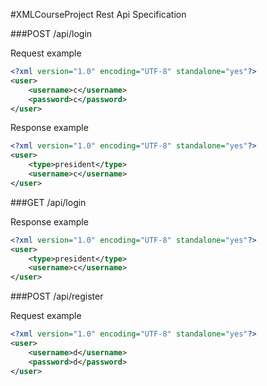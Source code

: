 #XMLCourseProject Rest Api Specification

###POST /api/login 

Request example
```xml
<?xml version="1.0" encoding="UTF-8" standalone="yes"?>
<user>
    <username>c</username>
    <password>c</password>
</user>
```
Response example
```xml
<?xml version="1.0" encoding="UTF-8" standalone="yes"?> 
<user> 
    <type>president</type> 
    <username>c</username> 
</user> 
```

###GET /api/login

Response example

```xml
<?xml version="1.0" encoding="UTF-8" standalone="yes"?> 
<user> 
    <type>president</type> 
    <username>c</username> 
</user>
```

###POST /api/register 

Request example
```xml
<?xml version="1.0" encoding="UTF-8" standalone="yes"?>
<user>
    <username>d</username>
    <password>d</password>
</user>
```
